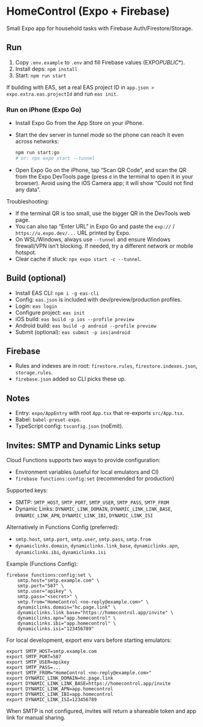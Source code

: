 # HomeControl (Expo + Firebase)

Small Expo app for household tasks with Firebase Auth/Firestore/Storage.

## Run

1. Copy `.env.example` to `.env` and fill Firebase values (EXPO*PUBLIC*\*).
2. Install deps: `npm install`
3. Start: `npm run start`

If building with EAS, set a real EAS project ID in `app.json > expo.extra.eas.projectId` and run `eas init`.

### Run on iPhone (Expo Go)

- Install Expo Go from the App Store on your iPhone.
- Start the dev server in tunnel mode so the phone can reach it even across networks:

  ```sh
  npm run start:go
  # or: npx expo start --tunnel
  ```

- Open Expo Go on the iPhone, tap “Scan QR Code”, and scan the QR from the Expo DevTools page (press `d` in the terminal to open it in your browser). Avoid using the iOS Camera app; it will show “Could not find any data”.

Troubleshooting:

- If the terminal QR is too small, use the bigger QR in the DevTools web page.
- You can also tap “Enter URL” in Expo Go and paste the `exp://` / `https://u.expo.dev/...` URL printed by Expo.
- On WSL/Windows, always use `--tunnel` and ensure Windows firewall/VPN isn’t blocking. If needed, try a different network or mobile hotspot.
- Clear cache if stuck: `npx expo start -c --tunnel`.

## Build (optional)

- Install EAS CLI: `npm i -g eas-cli`
- Config: `eas.json` is included with dev/preview/production profiles.
- Login: `eas login`
- Configure project: `eas init`
- iOS build: `eas build -p ios --profile preview`
- Android build: `eas build -p android --profile preview`
- Submit (optional): `eas submit -p ios|android`

## Firebase

- Rules and indexes are in root: `firestore.rules`, `firestore.indexes.json`, `storage.rules`.
- `firebase.json` added so CLI picks these up.

## Notes

- Entry: `expo/AppEntry` with root `App.tsx` that re-exports `src/App.tsx`.
- Babel: `babel-preset-expo`.
- TypeScript config: `tsconfig.json` (noEmit).

## Invites: SMTP and Dynamic Links setup

Cloud Functions supports two ways to provide configuration:

- Environment variables (useful for local emulators and CI)
- `firebase functions:config:set` (recommended for production)

Supported keys:

- SMTP: `SMTP_HOST`, `SMTP_PORT`, `SMTP_USER`, `SMTP_PASS`, `SMTP_FROM`
- Dynamic Links: `DYNAMIC_LINK_DOMAIN`, `DYNAMIC_LINK_LINK_BASE`, `DYNAMIC_LINK_APN`, `DYNAMIC_LINK_IBI`, `DYNAMIC_LINK_ISI`

Alternatively in Functions Config (preferred):

- `smtp.host`, `smtp.port`, `smtp.user`, `smtp.pass`, `smtp.from`
- `dynamiclinks.domain`, `dynamiclinks.link_base`, `dynamiclinks.apn`, `dynamiclinks.ibi`, `dynamiclinks.isi`

Example (Functions Config):

```
firebase functions:config:set \
	smtp.host="smtp.example.com" \
	smtp.port="587" \
	smtp.user="apikey" \
	smtp.pass="<secret>" \
	smtp.from="HomeControl <no-reply@example.com>" \
	dynamiclinks.domain="hc.page.link" \
	dynamiclinks.link_base="https://homecontrol.app/invite" \
	dynamiclinks.apn="app.homecontrol" \
	dynamiclinks.ibi="app.homecontrol" \
	dynamiclinks.isi="123456789"
```

For local development, export env vars before starting emulators:

```
export SMTP_HOST=smtp.example.com
export SMTP_PORT=587
export SMTP_USER=apikey
export SMTP_PASS=...
export SMTP_FROM="HomeControl <no-reply@example.com>"
export DYNAMIC_LINK_DOMAIN=hc.page.link
export DYNAMIC_LINK_LINK_BASE=https://homecontrol.app/invite
export DYNAMIC_LINK_APN=app.homecontrol
export DYNAMIC_LINK_IBI=app.homecontrol
export DYNAMIC_LINK_ISI=123456789
```

When SMTP is not configured, invites will return a shareable token and app link for manual sharing.
